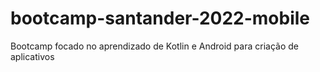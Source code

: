 # bootcamp-santander-2022-mobile
Bootcamp focado no aprendizado de Kotlin e Android para criação de aplicativos
